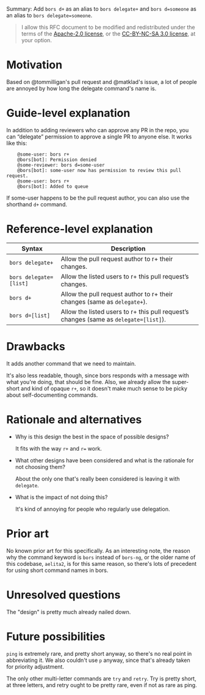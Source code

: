 Summary: Add `bors d+` as an alias to `bors delegate+` and `bors d=someone` as an alias to `bors delegate=someone`.

> I allow this RFC document to be modified and redistributed under the terms of the [Apache-2.0 license](http://www.apache.org/licenses/LICENSE-2.0), or the [CC-BY-NC-SA 3.0 license](http://creativecommons.org/licenses/by-nc-sa/3.0/deed.en_US), at your option.

# Motivation

Based on @tommilligan's pull request and @matklad's issue, a lot of people are annoyed by how long the delegate command's name is.

# Guide-level explanation

In addition to adding reviewers who can approve any PR in the repo, you can “delegate” permission to approve a single PR to anyone else. It works like this:

        @some-user: bors r+
        @bors[bot]: Permission denied
        @some-reviewer: bors d=some-user
        @bors[bot]: some-user now has permission to review this pull request.
        @some-user: bors r+
        @bors[bot]: Added to queue

If some-user happens to be the pull request author, you can also use the shorthand `d+` command.

# Reference-level explanation

|Syntax |Description|
|---|---|
| `bors delegate+` |Allow the pull request author to r+ their changes.|
| `bors delegate=[list]` |Allow the listed users to r+ this pull request’s changes.|
| `bors d+` |Allow the pull request author to r+ their changes (same as `delegate+`).|
| `bors d=[list]` |Allow the listed users to r+ this pull request’s changes (same as `delegate=[list]`).|

# Drawbacks

It adds another command that we need to maintain.

It's also less readable, though, since bors responds with a message with what you're doing, that should be fine. Also, we already allow the super-short and kind of opaque `r+`, so it doesn't make much sense to be picky about self-documenting commands.

# Rationale and alternatives

* Why is this design the best in the space of possible designs?

  It fits with the way `r+` and `r=` work.

* What other designs have been considered and what is the rationale for not choosing them?

  About the only one that's really been considered is leaving it with `delegate`.

* What is the impact of not doing this?

  It's kind of annoying for people who regularly use delegation.

# Prior art

No known prior art for this specifically. As an interesting note, the reason why the command keyword is `bors` instead of `bors-ng`, or the older name of this codebase, `aelita2`, is for this same reason, so there's lots of precedent for using short command names in bors.

# Unresolved questions

The "design" is pretty much already nailed down.

# Future possibilities

`ping` is extremely rare, and pretty short anyway, so there's no real point in abbreviating it. We also couldn't use `p` anyway, since that's already taken for priority adjustment.

The only other multi-letter commands are `try` and `retry`. Try is pretty short, at three letters, and retry ought to be pretty rare, even if not as rare as ping.

